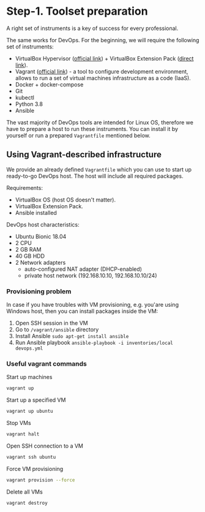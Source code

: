 # Step-1. Toolset preparation

A right set of instruments is a key of success for every professional.

The same works for DevOps. For the beginning, we will require the following set of instruments:

- VirtualBox Hypervisor ([official link](https://www.virtualbox.org/wiki/Downloads)) + VirtualBox Extension Pack ([direct link](https://download.virtualbox.org/virtualbox/6.1.4/Oracle_VM_VirtualBox_Extension_Pack-6.1.4.vbox-extpack)).
- Vagrant ([official link](https://www.vagrantup.com/)) - a tool to configure development environment, allows to run a set of virtual machines infrastructure as a code (IaaS).
- Docker + docker-compose
- Git
- kubectl
- Python 3.8
- Ansible

The vast majority of DevOps tools are intended for Linux OS, therefore we have to prepare a host to run these instruments. You can install it by yourself or run a prepared `Vagrantfile` mentioned below.

## Using Vagrant-described infrastructure

We provide an already defined `Vagrantfile` which you can use to start up ready-to-go DevOps host. The host will include all required packages.

Requirements:

- VirtualBox OS (host OS doesn't matter).
- VirtualBox Extension Pack.
- Ansible installed

DevOps host characteristics:

- Ubuntu Bionic 18.04
- 2 CPU
- 2 GB RAM
- 40 GB HDD
- 2 Network adapters
  - auto-configured NAT adapter (DHCP-enabled)
  - private host network (192.168.10.10, 192.168.10.10/24)


### Provisioning problem

In case if you have troubles with VM provisioning, e.g. you'are using Windows host, then you can install packages inside the VM:

1. Open SSH session in the VM
2. Go to `/vagrant/ansible` directory
3. Install Ansible `sudo apt-get install ansible`
4. Run Ansible playbook `ansible-playbook -i inventories/local devops.yml`


### Useful vagrant commands

Start up machines

```bash
vagrant up
```

Start up a specified VM

```bash
vagrant up ubuntu
```

Stop VMs

```bash
vagrant halt
```

Open SSH connection to a VM

```bash
vagrant ssh ubuntu
```

Force VM provisioning

```bash
vagrant provision --force
```

Delete all VMs

```bash
vagrant destroy
```